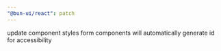 ```yaml
---
"@bun-ui/react": patch
---
```


update component styles
form components will automatically generate id for accessibility
